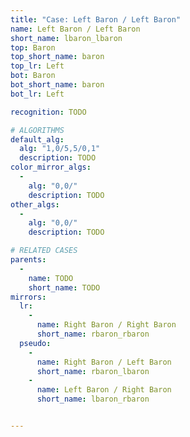 ```yaml
---
title: "Case: Left Baron / Left Baron"
name: Left Baron / Left Baron
short_name: lbaron_lbaron
top: Baron
top_short_name: baron
top_lr: Left
bot: Baron
bot_short_name: baron
bot_lr: Left

recognition: TODO

# ALGORITHMS
default_alg:
  alg: "1,0/5,5/0,1"
  description: TODO
color_mirror_algs:
  -
    alg: "0,0/"
    description: TODO
other_algs:
  -
    alg: "0,0/"
    description: TODO

# RELATED CASES
parents:
  -
    name: TODO
    short_name: TODO
mirrors:
  lr:
    -
      name: Right Baron / Right Baron
      short_name: rbaron_rbaron
  pseudo:
    -
      name: Right Baron / Left Baron
      short_name: rbaron_lbaron
    -
      name: Left Baron / Right Baron
      short_name: lbaron_rbaron


---
```


